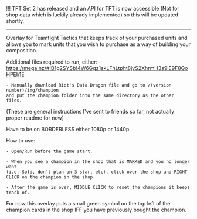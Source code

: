 !!! TFT Set 2 has released and an API for TFT is now accessible (Not for shop data which is luckily already implemented) so this will be updated shortly.
______________________________________________________________________________________________

Overlay for Teamfight Tactics that keeps track of your purchased units and allows you
to mark units that you wish to purchase as a way of building your composition.

Additional files required to run, either:
    - https://mega.nz/#!B1g2SYSb!4W6Ggz1skLFhLtpht8jvS2XhrmH3s9lE9F8GoHPEh1E

    - Manually download Riot's Data Dragon file and go to /(version number)/img/champion
    and put the champion folder into the same directory as the other files.



(These are general instructions I've sent to friends so far, not actually proper readme for now)

Have to be on BORDERLESS either 1080p or 1440p.

How to use:

    - Open/Run before the game start.

    - When you see a champion in the shop that is MARKED and you no longer want 
    (i.e. Sold, don't plan on 3 star, etc), click over the shop and RIGHT CLICK on the champion in the shop.
    
    - After the game is over, MIDDLE CLICK to reset the champions it keeps track of.

For now this overlay puts a small green symbol on the top left of the champion
cards in the shop IFF you have previously bought the champion.
